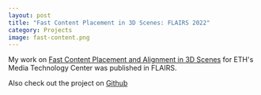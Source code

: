 ```yaml
---
layout: post
title: "Fast Content Placement in 3D Scenes: FLAIRS 2022"
category: Projects
image: fast-content.png
---
```


My work on [Fast Content Placement and Alignment in 3D Scenes](https://journals.flvc.org/FLAIRS/article/view/130686) for ETH's Media Technology Center was published in FLAIRS.

Also check out the project on [Github](https://github.com/witi42/fast-content-placement)

